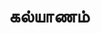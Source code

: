 ---
layout: tagpage
title: "கல்யாணம்"
tag: கல்யாணம்
description: "கல்யாணம் தொடர்புடைய நூல்கள்/கட்டுரைகள்"
robots: noindex
---
